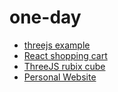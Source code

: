 # one-day

- [threejs example](https://github.com/coolidev/javascript-threejs-environment)
- [React shopping cart](https://github.com/coolidev/react-shopping-cart)
- [ThreeJS rubix cube](https://github.com/coolidev/threejs-rubix-cube)
- [Personal Website](https://github.com/coolidev/Angular-personal-website)

